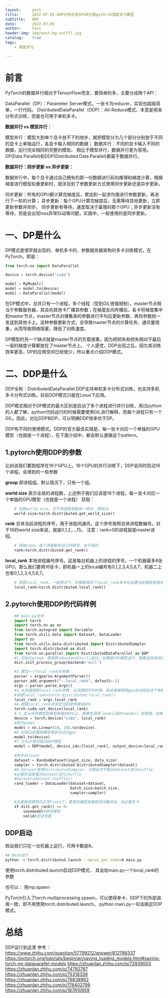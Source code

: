 ```yaml
---
layout:     post
title:      2022-07-01-DDP分布式多GPU并行跑pytorch深度学习模型
subtitle:   DDP
date:       2022-07-03
author:     Fans
header-img: img/post-bg-swift7.jpg
catalog:	true
tags:
    - 深度学习

---
```


# 前言


PyTorch的数据并行相对于TensorFlow而言，要简单的多，主要分成两个API：

DataParallel（DP）：Parameter Server模式，一张卡为reducer，实现也超级简单，一行代码。
DistributedDataParallel（DDP）：All-Reduce模式，本意是用来分布式训练，但是也可用于单机多卡。

**数据并行 vs 模型并行：**

模型并行：模型大到单个显卡放不下的地步，就把模型分为几个部分分别放于不同的显卡上单独运行，各显卡输入相同的数据；
数据并行：不同的显卡输入不同的数据，运行完全相同的完整的模型。
相比于模型并行，数据并行更为常用。DP(Data Parallel)和DDP(Distributed Data Parallel)都属于数据并行。

**数据并行：同步更新 vs 异步更新：**

数据并行中，每个显卡通过自己拥有的那一份数据进行前向推理和梯度计算，根据梯度进行模型权重更新时，就涉及到了参数更新方式使用同步更新还是异步更新。

同步更新：所有的GPU都计算完梯度后，累加到一起求均值进行参数更新，再进行下一轮的计算；
异步更新：每个GPU计算完梯度后，无需等待其他更新，立即更新参数并同步。
同步更新有等待，速度取决于最慢的那个GPU；异步更新没有等待，但是会出现loss异常抖动等问题，实践中，一般使用的是同步更新。
# 一、DP是什么
DP模式是很早就出现的、单机多卡的、参数服务器架构的多卡训练模式，在PyTorch，即是：

```python
from torch.nn import DataParallel

device = torch.device("cuda")

model = MyModel()
model = model.to(device)
model = DataParallel(model)
```

在DP模式中，总共只有一个进程，多个线程（受到GIL很强限制）。master节点相当于参数服务器，其会向其他卡广播其参数；在梯度反向传播后，各卡将梯度集中到master节点，master节点对搜集来的参数进行平均后更新参数，再将参数统一发送到其他卡上。这种参数更新方式，会导致master节点的计算任务、通讯量很重，从而导致网络阻塞，降低了训练速度。

DP模型的另一个缺点就是master节点的负载很重，因为把损失和损失相对于最后一层的梯度计算都放在了master节点上。
个人感觉，DDP出现之后，因为其训练效率更高，DP的应用空间已经很少，所以重点介绍DDP模式。

# 二、DDP是什么
DDP全称：DistributedDataParallel
DDP支持单机多卡分布式训练，也支持多机多卡分布式训练。目前DDP模式只能在Linux下应用。

DDP模式相对于DP模式的最大区别是启动了多个进程进行并行训练，用过python的人都了解，python代码运行的时候需要使用GIL进行解释，而每个进程只有一个GIL。因此，对比DDP和DP，可以明确DDP效率优于DP。

DDP有不同的使用模式。DDP的官方最佳实践是，每一张卡对应一个单独的GPU模型（也就是一个进程），在下面介绍中，都会默认遵循这个pattern。

## 1.pytorch使用DDP的参数
比如说我们要跑程序在16个GPU上，16个GPU的并行训练下，DDP会同时启动16个进程。会用到的一些参数

**group**
即进程组。默认情况下，只有一个组。

**world size**
表示全局的进程数，上述例子我们应该是16个进程，每一张卡对应一个单独的GPU模型（也就是一个进程）
获取：

```python
	# 获取world size，在不同进程里都是一样的，得到16
	world size=torch.distributed.get_world_size()
```

**rank**
总体当前进程的序号，用于进程间通讯，这个序号按照总体进程数编号。对于16的world size来说，就是0,1,2,…,15。
注意：rank=0的进程就是master进程。
```python
	# 获取rank，每个进程都有自己的序号，各不相同
	rank=torch.distributed.get_rank()
```
**local_rank**
本地进程编号序号。这是每台机器上的进程的序号。一个机器最多8张GPU，那么我们要用16张卡，即机器一上的local编号有0,1,2,3,4,5,6,7，机器二上也有0,1,2,3,4,5,6,7。

```python
	# 获取local_rank。一般情况下，你需要用这个local_rank来手动设置当前模型是跑在当前机器的哪块GPU上面的。
	local_rank=torch.distributed.local_rank()
```

## 2.pytorch使用DDP的代码样例

```python
	## main.py文件
	import torch
	import torch.nn as nn
	from torch.autograd import Variable
	from torch.utils.data import Dataset, DataLoader
	import os
	from torch.utils.data.distributed import DistributedSampler
	import torch.distributed as dist
	from torch.nn.parallel import DistributedDataParallel as DDP
	#1.初始化group，使用默认backend(nccl)就行。如果是CPU模型运行，需要选择其他后端。
	dist.init_process_group(backend='nccl')

	#2.要加一个local_rank的参数
	parser = argparse.ArgumentParser()
	parser.add_argument("--local_rank", default=-1)
	args = parser.parse_args()
	#3.从外面得到local_rank参数，在调用DDP的时候，其会根据调用gpu自动给出这个参数，后面还会介绍。
	#或者local_rank=torch.distributed.local_rank()
	local_rank = args.local_rank
	#4.根据local_rank来设定当前使用哪块GPU
	torch.cuda.set_device(local_rank)
	# 5.定义并把模型放置到单独的GPU上，需要在调用`model=DDP(model)`前做哦。如果要加载模型，也必须在这里做哦。
	device = torch.device("cuda", local_rank)
	#例子model
	model = nn.Linear(10, 10).to(device).
	#6.封装之前要把模型移到对应的gpu
	model.to(device)
	#7.之后才是初始化DDP模型
	model = DDP(model, device_ids=[local_rank], output_device=local_rank)
	
	#例子dataset
	dataset = RandomDataset(input_size, data_size)
	sampler = torch.distributed.DistributedSampler(dataset)
	#8.dataset使用DistributedSampler，注意此时不能对dataset进行shuffle
	#必要的话直接对dataset进行shuffle
	#dataset=dataset.shuffle()
	rand_loader = DataLoader(dataset=dataset,
	                         batch_size=batch_size,
	                         sampler=sampler)

	#后面就是模型的正常train了，要保存模型或者跑测试集的话，没必要多卡
	if dist.get_rank() == 0:
	    savemodel#保存模型
	    valid#验证性能  
```
## DDP启动
假设我们只在一台机器上运行，可用卡数是8。
```bash
## Bash运行
python -m torch.distributed.launch --nproc_per_node=8 main.py

```
使用torch.distributed.launch启动DDP模式，
其会给main.py一个local_rank的参数


也可以：
用mp.spawn

PyTorch引入了torch.multiprocessing.spawn，可以使得单卡、DDP下的外部调用一致，即不用使用torch.distributed.launch。 python main.py一句话搞定DDP模式。


# 总结
DDP运行到这里
参考：https://www.zhihu.com/question/57799212/answer/612786337
https://pytorch.org/tutorials/beginner/saving_loading_models.html#saving-torch-nn-dataparallel-models
https://zhuanlan.zhihu.com/p/72939003
https://zhuanlan.zhihu.com/p/74792767
https://zhuanlan.zhihu.com/p/75318339
https://zhuanlan.zhihu.com/p/76638962
https://zhuanlan.zhihu.com/p/178402798
https://zhuanlan.zhihu.com/p/187610959
